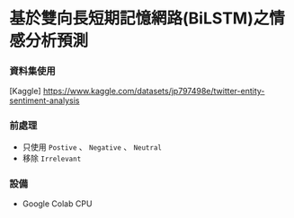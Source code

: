 # 基於雙向長短期記憶網路(BiLSTM)之情感分析預測

### 資料集使用

[Kaggle] https://www.kaggle.com/datasets/jp797498e/twitter-entity-sentiment-analysis

### 前處理
- 只使用 `Postive` 、 `Negative` 、 `Neutral`
- 移除 `Irrelevant`

### 設備
- Google Colab CPU
